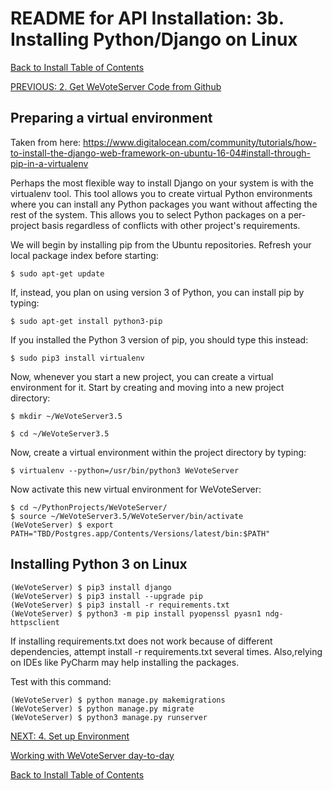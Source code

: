 # README for API Installation: 3b. Installing Python/Django on Linux

[Back to Install Table of Contents](README_API_INSTALL.md)

[PREVIOUS: 2. Get WeVoteServer Code from Github](README_API_INSTALL_CODE_FROM_GITHUB.md)

## Preparing a virtual environment

Taken from here:
https://www.digitalocean.com/community/tutorials/how-to-install-the-django-web-framework-on-ubuntu-16-04#install-through-pip-in-a-virtualenv
    
Perhaps the most flexible way to install Django on your system is with the virtualenv tool. This tool allows you to create virtual Python environments where you can install any Python packages you want without affecting the rest of the system. This allows you to select Python packages on a per-project basis regardless of conflicts with other project's requirements.

We will begin by installing pip from the Ubuntu repositories. Refresh your local package index before starting:

    $ sudo apt-get update

If, instead, you plan on using version 3 of Python, you can install pip by typing:

    $ sudo apt-get install python3-pip

If you installed the Python 3 version of pip, you should type this instead:

    $ sudo pip3 install virtualenv

Now, whenever you start a new project, you can create a virtual environment for it. Start by creating and moving into a new project directory:

    $ mkdir ~/WeVoteServer3.5
    
    $ cd ~/WeVoteServer3.5

Now, create a virtual environment within the project directory by typing:

    $ virtualenv --python=/usr/bin/python3 WeVoteServer
    
Now activate this new virtual environment for WeVoteServer:

    $ cd ~/PythonProjects/WeVoteServer/
    $ source ~/WeVoteServer3.5/WeVoteServer/bin/activate
    (WeVoteServer) $ export PATH="TBD/Postgres.app/Contents/Versions/latest/bin:$PATH"


## Installing Python 3 on Linux

    (WeVoteServer) $ pip3 install django
    (WeVoteServer) $ pip3 install --upgrade pip
    (WeVoteServer) $ pip3 install -r requirements.txt
    (WeVoteServer) $ python3 -m pip install pyopenssl pyasn1 ndg-httpsclient

If installing requirements.txt does not work because of different dependencies, attempt install -r requirements.txt several times.
Also,relying on IDEs like PyCharm may help installing the packages.

Test with this command:
    
    (WeVoteServer) $ python manage.py makemigrations
    (WeVoteServer) $ python manage.py migrate
    (WeVoteServer) $ python3 manage.py runserver


    
[NEXT: 4. Set up Environment](README_API_INSTALL_SETUP_ENVIRONMENT.md)

[Working with WeVoteServer day-to-day](README_WORKING_WITH_WE_VOTE_SERVER.md)

[Back to Install Table of Contents](README_API_INSTALL.md)
